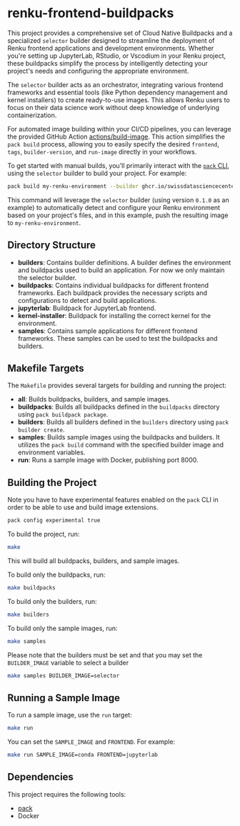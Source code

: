 # renku-frontend-buildpacks

This project provides a comprehensive set of Cloud Native Buildpacks and a specialized `selector`
builder designed to streamline the deployment of Renku frontend applications and development
environments. Whether you're setting up JupyterLab, RStudio, or Vscodium in your Renku
project, these buildpacks simplify the process by intelligently detecting your project's needs and
configuring the appropriate environment.

The `selector` builder acts as an orchestrator, integrating various frontend frameworks and
essential tools (like Python dependency management and kernel installers) to create ready-to-use
images. This allows Renku users to focus on their data science work without deep knowledge of
underlying containerization.

For automated image building within your CI/CD pipelines, you can leverage the provided GitHub
Action [actions/build-image](actions/build-image/README.md). This action simplifies the `pack build`
process, allowing you to easily specify the desired `frontend`, `tags`, `builder-version`, and
`run-image` directly in your workflows.

To get started with manual builds, you'll primarily interact with the
[`pack` CLI](https://buildpacks.io/docs/for-platform-operators/how-to/integrate-ci/pack/), using the
`selector` builder to build your project. For example:

```bash
pack build my-renku-environment --builder ghcr.io/swissdatasciencecenter/renku-frontend-buildpacks/selector:0.1.0 --path .
```

This command will leverage the `selector` builder (using version `0.1.0` as an example) to
automatically detect and configure your Renku environment based on your project's files, and in this
example, push the resulting image to `my-renku-environment`.

## Directory Structure

*   **builders**: Contains builder definitions. A builder defines the environment and buildpacks
    used to build an application. For now we only maintain the selector builder.
*   **buildpacks**: Contains individual buildpacks for different frontend frameworks. Each buildpack
    provides the necessary scripts and configurations to detect and build applications.
  *   **jupyterlab**: Buildpack for JupyterLab frontend.
  *   **kernel-installer**: Buildpack for installing the correct kernel for the environment.
*   **samples**: Contains sample applications for different frontend frameworks. These samples can
    be used to test the buildpacks and builders.

## Makefile Targets

The `Makefile` provides several targets for building and running the project:

*   **all**: Builds buildpacks, builders, and sample images.
*   **buildpacks**: Builds all buildpacks defined in the `buildpacks` directory using `pack
    buildpack package`.
*   **builders**: Builds all builders defined in the `builders` directory using `pack builder
    create`.
*   **samples**: Builds sample images using the buildpacks and builders.  It utilizes the
    `pack build` command with the specified builder image and environment variables.
*   **run**: Runs a sample image with Docker, publishing port 8000.

## Building the Project

Note you have to have experimental features enabled on the `pack` CLI in order
to be able to use and build image extensions.

```bash
pack config experimental true

```

To build the project, run:

```bash
make
```

This will build all buildpacks, builders, and sample images.

To build only the buildpacks, run:

```bash
make buildpacks
```

To build only the builders, run:

```bash
make builders
```

To build only the sample images, run:

```bash
make samples
```

Please note that the builders must be set and that you may set the `BUILDER_IMAGE` variable to
select a builder

```bash
make samples BUILDER_IMAGE=selector
```

## Running a Sample Image

To run a sample image, use the `run` target:

```bash
make run
```

You can set the `SAMPLE_IMAGE` and `FRONTEND`. For example:

```bash
make run SAMPLE_IMAGE=conda FRONTEND=jupyterlab
```

## Dependencies

This project requires the following tools:

*   [pack](https://buildpacks.io/docs/tools/pack/)
*   Docker

